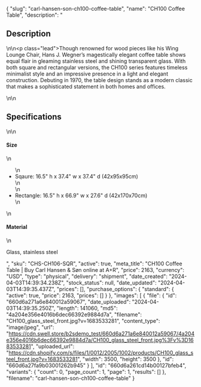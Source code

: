 {
  "slug": "carl-hansen-son-ch100-coffee-table",
  "name": "CH100 Coffee Table",
  "description": "<h2>Description</h2>\n<!-- split -->\n<p class=\"lead\">Though renowned for wood pieces like his Wing Lounge Chair, Hans J. Wegner’s magestically elegant coffee table shows equal flair in gleaming stainless steel and shining transparent glass. With both square and rectangular versions, the CH100 series features timeless minimalist style and an impressive presence in a light and elegant construction. Debuting in 1970, the table design stands as a modern classic that makes a sophisticated statement in both homes and offices.</p>\n<!-- split -->\n<h2>Specifications</h2>\n<!-- split -->\n<h4>Size</h4>\n<ul>\n<li>Sqaure: 16.5\" h x 37.4\" w x 37.4\" d (42x95x95cm)<br>\n</li>\n<li>Rectangle: 16.5\" h x 66.9\" w x 27.6\" d (42x170x70cm)</li>\n</ul>\n<h4>Material</h4>\n<p>Glass, stainless steel</p>",
  "sku": "CHS-CH106-SQR",
  "active": true,
  "meta_title": "CH100 Coffee Table | Buy Carl Hansen & Søn online at A+R",
  "price": 2163,
  "currency": "USD",
  "type": "physical",
  "delivery": "shipment",
  "date_created": "2024-04-03T14:39:34.238Z",
  "stock_status": null,
  "date_updated": "2024-04-03T14:39:35.437Z",
  "prices": [],
  "purchase_options": {
    "standard": {
      "active": true,
      "price": 2163,
      "prices": []
    }
  },
  "images": [
    {
      "file": {
        "id": "660d6a271a6e840012a59067",
        "date_uploaded": "2024-04-03T14:39:35.250Z",
        "length": 141060,
        "md5": "4a204e356e4016b6dec66392e9884d7a",
        "filename": "CH100_glass_steel_front.jpg?v=1683533281",
        "content_type": "image/jpeg",
        "url": "https://cdn.swell.store/b2sdemo_test/660d6a271a6e840012a59067/4a204e356e4016b6dec66392e9884d7a/CH100_glass_steel_front.jpg%3Fv%3D1683533281",
        "uploaded_url": "https://cdn.shopify.com/s/files/1/0012/2005/1002/products/CH100_glass_steel_front.jpg?v=1683533281",
        "width": 3500,
        "height": 3500
      },
      "id": "660d6a27fa9b03001262b945"
    }
  ],
  "id": "660d6a261cd14b00127bfeb4",
  "variants": {
    "count": 0,
    "page_count": 1,
    "page": 1,
    "results": []
  },
  "filename": "carl-hansen-son-ch100-coffee-table"
}